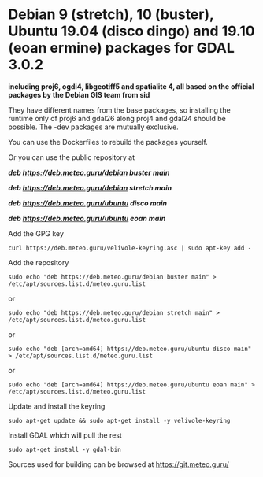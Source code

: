 # Debian 9 (stretch), 10 (buster), Ubuntu 19.04 (disco dingo) and 19.10 (eoan ermine) packages for GDAL 3.0.2

**including proj6, ogdi4, libgeotiff5 and spatialite 4, all based on the official packages by the Debian GIS team from sid**

They have different names from the base packages, so installing the runtime only of proj6 and gdal26 along proj4 and gdal24 should be possible. The -dev packages are mutually exclusive. 

You can use the Dockerfiles to rebuild the packages yourself.

Or you can use the public repository at

***deb https://deb.meteo.guru/debian buster main***

***deb https://deb.meteo.guru/debian stretch main***

***deb https://deb.meteo.guru/ubuntu disco main***

***deb https://deb.meteo.guru/ubuntu eoan main***

Add the GPG key

`curl https://deb.meteo.guru/velivole-keyring.asc | sudo apt-key add -`

Add the repository

`sudo echo "deb https://deb.meteo.guru/debian buster main" > /etc/apt/sources.list.d/meteo.guru.list`

or

`sudo echo "deb https://deb.meteo.guru/debian stretch main" > /etc/apt/sources.list.d/meteo.guru.list`

or

`sudo echo "deb [arch=amd64] https://deb.meteo.guru/ubuntu disco main" > /etc/apt/sources.list.d/meteo.guru.list`

or

`sudo echo "deb [arch=amd64] https://deb.meteo.guru/ubuntu eoan main" > /etc/apt/sources.list.d/meteo.guru.list`

Update and install the keyring

`sudo apt-get update && sudo apt-get install -y velivole-keyring`

Install GDAL which will pull the rest

`sudo apt-get install -y gdal-bin`

Sources used for building can be browsed at https://git.meteo.guru/

